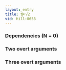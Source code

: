 ```yaml
---
layout: entry
title: སྙེང་√2
vid: Hill:0653
---
```

### Dependencies (N = 0)


### Two overt arguments


### Three overt arguments
